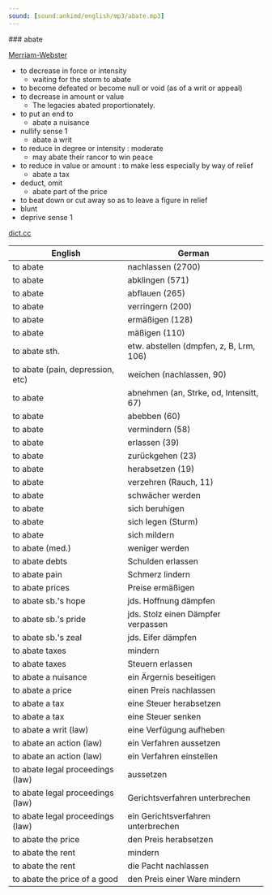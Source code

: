 ```yaml
---
sound: [sound:ankimd/english/mp3/abate.mp3]
---
```


\### abate

[Merriam-Webster](https://www.merriam-webster.com/dictionary/abate)

- to decrease in force or intensity
    - waiting for the storm to abate
- to become defeated or become null or void (as of a writ or appeal)
- to decrease in amount or value
    - The legacies abated proportionately.
- to put an end to
    - abate a nuisance
- nullify sense 1
    - abate a writ
- to reduce in degree or intensity : moderate
    - may abate their rancor to win peace
- to reduce in value or amount : to make less especially by way of relief
    - abate a tax
- deduct, omit
    - abate part of the price
- to beat down or cut away so as to leave a figure in relief
- blunt
- deprive sense 1

[dict.cc](https://www.dict.cc/abate)

| English        | German       |
| -------------- | ------------ |
| to abate | nachlassen (2700) |
| to abate | abklingen (571) |
| to abate | abflauen (265) |
| to abate | verringern (200) |
| to abate | ermäßigen (128) |
| to abate | mäßigen (110) |
| to abate sth. | etw. abstellen (dmpfen, z, B, Lrm, 106) |
| to abate (pain, depression, etc) | weichen (nachlassen, 90) |
| to abate | abnehmen (an, Strke, od, Intensitt, 67) |
| to abate | abebben (60) |
| to abate | vermindern (58) |
| to abate | erlassen (39) |
| to abate | zurückgehen (23) |
| to abate | herabsetzen (19) |
| to abate | verzehren (Rauch, 11) |
| to abate | schwächer werden |
| to abate | sich beruhigen |
| to abate | sich legen (Sturm) |
| to abate | sich mildern |
| to abate (med.) | weniger werden |
| to abate debts | Schulden erlassen |
| to abate pain | Schmerz lindern |
| to abate prices | Preise ermäßigen |
| to abate sb.'s hope | jds. Hoffnung dämpfen |
| to abate sb.'s pride | jds. Stolz einen Dämpfer verpassen |
| to abate sb.'s zeal | jds. Eifer dämpfen |
| to abate taxes | mindern |
| to abate taxes | Steuern erlassen |
| to abate a nuisance | ein Ärgernis beseitigen |
| to abate a price | einen Preis nachlassen |
| to abate a tax | eine Steuer herabsetzen |
| to abate a tax | eine Steuer senken |
| to abate a writ (law) | eine Verfügung aufheben |
| to abate an action (law) | ein Verfahren aussetzen |
| to abate an action (law) | ein Verfahren einstellen |
| to abate legal proceedings (law) | aussetzen |
| to abate legal proceedings (law) | Gerichtsverfahren unterbrechen |
| to abate legal proceedings (law) | ein Gerichtsverfahren unterbrechen |
| to abate the price | den Preis herabsetzen |
| to abate the rent | mindern |
| to abate the rent | die Pacht nachlassen |
| to abate the price of a good | den Preis einer Ware mindern |
